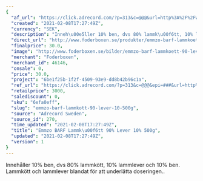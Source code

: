 ```yaml
---
{
  "af_url": "https://click.adrecord.com/?p=313&c=@@@&url=http%3A%2F%2Fwww.foderboxen.se%2Fprodukter%2Femmzo-barf-lammkoett-90-lever-10-500g%2C254",
  "created": "2021-02-08T17:27:49Z",
  "currency": "SEK",
  "description": "Inneh\u00e5ller 10% ben, dvs 80% lammk\u00f6tt, 10% lammlever och 10% ben. Lammk\u00f6tt och lammlever blandat f\u00f6r att underl\u00e4tta doseringen..",
  "direct_url": "http://www.foderboxen.se/produkter/emmzo-barf-lammkoett-90-lever-10-500g,254",
  "finalprice": 30.0,
  "image": "http://www.foderboxen.se/bilder/emmzo-barf-lammkoett-90-lever-10-500g-254.png",
  "merchant": "Foderboxen",
  "merchant_id": 46146,
  "onsale": 0,
  "price": 30.0,
  "project": "6be1f25b-1f2f-4509-93e9-dd8b42b96c1a",
  "ref_url": "https://click.adrecord.com/?p=313&c=@@@&epi=###&url=http%3A%2F%2Fwww.foderboxen.se%2Fprodukter%2Femmzo-barf-lammkoett-90-lever-10-500g%2C254",
  "retailprice": 3000,
  "salediscount": 0,
  "sku": "6efa0eff",
  "slug": "emmzo-barf-lammkott-90-lever-10-500g",
  "source": "Adrecord Sweden",
  "source_id": 270,
  "time_updated": "2021-02-08T17:27:49Z",
  "title": "Emmzo BARF Lammk\u00f6tt 90% Lever 10% 500g",
  "updated": "2021-02-08T17:27:49Z",
  "version": 1
}
---
```


<p> Innehåller 10% ben, dvs 80% lammkött, 10% lammlever och 10% ben. Lammkött och lammlever blandat för att underlätta doseringen..</p>
